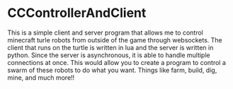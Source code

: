 # CCControllerAndClient

This is a simple client and server program that allows me to control minecraft turle robots from outside of the game through websockets. 
The client that runs on the turtle is written in lua and the server is written in python. Since the server is asynchronous, it is able to handle multiple connections at once.
This would allow you to create a program to control a swarm of these robots to do what you want. Things like farm, build, dig, mine, and much more!!
